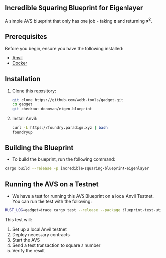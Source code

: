 ## Incredible Squaring Blueprint for Eigenlayer

A simple AVS blueprint that only has one job - taking **x** and returning **x<sup>2</sup>**.

## Prerequisites

Before you begin, ensure you have the following installed:

- [Anvil](https://book.getfoundry.sh/anvil/)
- [Docker](https://www.docker.com/get-started)

## Installation

1. Clone this repository:
   ```bash
   git clone https://github.com/webb-tools/gadget.git
   cd gadget
   git checkout donovan/eigen-blueprint
   ```
   
2. Install Anvil:
   ```bash
   curl -L https://foundry.paradigm.xyz | bash
   foundryup
   ```

## Building the Blueprint

- To build the blueprint, run the following command:

```bash
cargo build --release -p incredible-squaring-blueprint-eigenlayer
```

## Running the AVS on a Testnet

- We have a test for running this AVS Blueprint on a local Anvil Testnet. You can run the test with the following:

```bash
RUST_LOG=gadget=trace cargo test --release --package blueprint-test-utils tests_standard::test_eigenlayer_incredible_squaring_blueprint -- --nocapture
```

This test will:

1. Set up a local Anvil testnet
2. Deploy necessary contracts 
3. Start the AVS 
4. Send a test transaction to square a number 
5. Verify the result